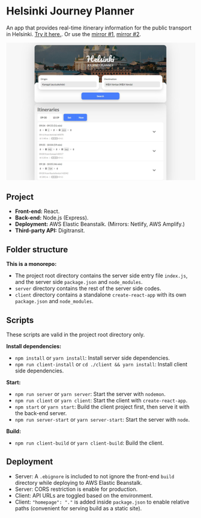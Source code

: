 # Helsinki Journey Planner

An app that provides real-time itinerary information for the public transport in Helsinki. [Try it here.](https://helsinki-journey-planner.com). Or use the [mirror #1](https://helsinki-journey-planner.netlify.app/), [mirror #2](https://master.d1hb32a5utog8e.amplifyapp.com/).

![Home Page](https://github.com/zw627/helsinki-journey-planner/blob/master/README.jpg)

## Project

- **Front-end:** React.
- **Back-end:** Node.js (Express).
- **Deployment:** AWS Elastic Beanstalk. (Mirrors: Netlify, AWS Amplify.)
- **Third-party API:** Digitransit.

## Folder structure

**This is a monorepo:**

- The project root directory contains the server side entry file `index.js`, and the server side `package.json` and `node_modules`.
- `server` directory contains the rest of the server side codes.
- `client` directory contains a standalone `create-react-app` with its own `package.json` and `node_modules`.

## Scripts

These scripts are valid in the project root directory only.

**Install dependencies:**

- `npm install` or `yarn install`: Install server side dependencies.
- `npm run client-install` or `cd ./client && yarn install`: Install client side dependencies.

**Start:**

- `npm run server` or `yarn server`: Start the server with `nodemon`.
- `npm run client` or `yarn client`: Start the client with `create-react-app`.
- `npm start` or `yarn start`: Build the client project first, then serve it with the back-end server.
- `npm run server-start` or `yarn server-start`: Start the server with `node`.

**Build:**

- `npm run client-build` or `yarn client-build`: Build the client.

## Deployment

- Server: A `.ebignore` is included to not ignore the front-end `build` directory while deploying to AWS Elastic Beanstalk.
- Server: CORS restriction is enable for production.
- Client: API URLs are toggled based on the environment.
- Client: `"homepage": "."` is added inside `package.json` to enable relative paths (convenient for serving build as a static site).
 
